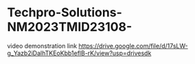 # Techpro-Solutions-NM2023TMID23108-
video demonstration link            https://drive.google.com/file/d/17sLW-g_Yazb2iDalhTKEoKbb1eflB-rK/view?usp=drivesdk  
